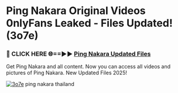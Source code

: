 # Ping Nakara Original Videos 0nlyFans Leaked - Files Updated! (3o7e)

<h3>🔴 CLICK HERE 🌐==►► <a href="https://tinyurl.com/up5wt9bj" rel="nofollow">Ping Nakara Updated Files</a></h3>

Get Ping Nakara and all content. Now you can access all videos and pictures of Ping Nakara. New Updated Files 2025!

[![3o7e](https://i.imgur.com/ABiUzMV.gif)](https://tinyurl.com/up5wt9bj)
ping nakara thailand